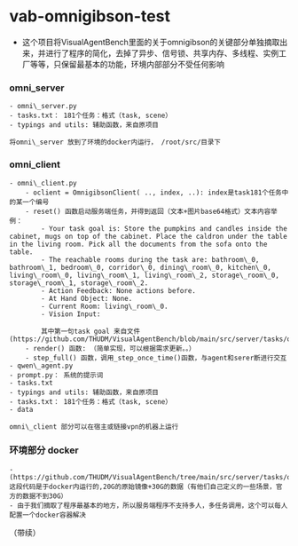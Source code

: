 # vab-omnigibson-test

- 这个项目将VisualAgentBench里面的关于omnigibson的关键部分单独摘取出来，并进行了程序的简化，去掉了异步、信号锁、共享内存、多线程、实例工厂等等，只保留最基本的功能，环境内部部分不受任何影响

### omni\_server
    - omni\_server.py
    - tasks.txt： 181个任务：格式（task, scene）
    - typings and utils: 辅助函数，来自原项目

    将omni\_server 放到了环境的docker内运行， /root/src/目录下
    
### omni\_client
    - omni\_client.py
        - oclient = OmnigibsonClient( .., index, ..): index是task181个任务中的某一个编号
        - reset() 函数启动服务端任务，并得到返回（文本+图片base64格式）文本内容举例：
            - Your task goal is: Store the pumpkins and candles inside the cabinet, mugs on top of the cabinet. Place the caldron under the table in the living room. Pick all the documents from the sofa onto the table.
            - The reachable rooms during the task are: bathroom\_0, bathroom\_1, bedroom\_0, corridor\_0, dining\_room\_0, kitchen\_0, living\_room\_0, living\_room\_1, living\_room\_2, storage\_room\_0, storage\_room\_1, storage\_room\_2.
            - Action Feedback: None actions before.
            - At Hand Object: None.
            - Current Room: living\_room\_0.
            - Vision Input: 

            其中第一句task goal 来自文件(https://github.com/THUDM/VisualAgentBench/blob/main/src/server/tasks/omnigibson/vab_omnigibson_src/task/task_goal.json)
        - render() 函数: （简单实现，可以根据需求更新。。）
        - step_full() 函数，调用_step_once_time()函数，与agent和serer断进行交互
    - qwen\_agent.py
    - prompt.py： 系统的提示词
    - tasks.txt
    - typings and utils: 辅助函数，来自原项目
    - tasks.txt： 181个任务：格式（task, scene）
    - data
    
    omni\_client 部分可以在宿主或链接vpn的机器上运行

### 环境部分 docker

    - (https://github.com/THUDM/VisualAgentBench/tree/main/src/server/tasks/omnigibson/vab_omnigibson_src) 这段代码是于docker内运行的,20G的原始镜像+30G的数据（有他们自己定义的一些场景，官方的数据不到30G）
    - 由于我们摘取了程序最基本的地方，所以服务端程序不支持多人，多任务调用，这个可以每人配置一个docker容器解决

（带续）


